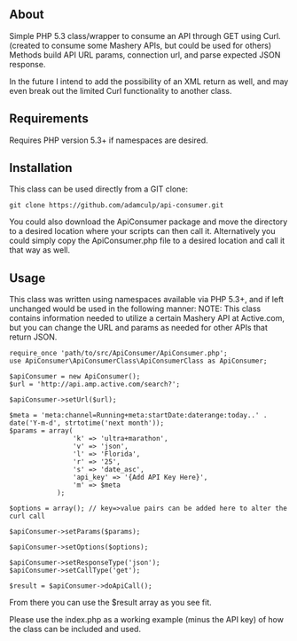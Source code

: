 About
-----

Simple PHP 5.3 class/wrapper to consume an API through GET using Curl. (created to consume some Mashery APIs, but could be used for others) Methods build API URL params, connection url, and parse expected JSON response.

In the future I intend to add the possibility of an XML return as well, and may even break out the limited Curl functionality to another class.

Requirements
------------

Requires PHP version 5.3+ if namespaces are desired.

Installation
------------

This class can be used directly from a GIT clone:

    git clone https://github.com/adamculp/api-consumer.git

You could also download the ApiConsumer package and move the directory to a desired location where your scripts can then call it.  Alternatively you could simply copy the ApiConsumer.php file to a desired location and call it that way as well.

Usage
-----

This class was written using namespaces available via PHP 5.3+, and if left unchanged would be used in the following manner:
NOTE: This class contains information needed to utilize a certain Mashery API at Active.com, but you can change the URL and params as needed for other APIs that return JSON.

    require_once 'path/to/src/ApiConsumer/ApiConsumer.php';
    use ApiConsumer\ApiConsumerClass\ApiConsumerClass as ApiConsumer;
    
    $apiConsumer = new ApiConsumer();
    $url = 'http://api.amp.active.com/search?';
    
    $apiConsumer->setUrl($url);
    
    $meta = 'meta:channel=Running+meta:startDate:daterange:today..' . date('Y-m-d', strtotime('next month'));
    $params = array(
                    'k' => 'ultra+marathon',
                    'v' => 'json',
                    'l' => 'Florida',
                    'r' => '25',
                    's' => 'date_asc',
                    'api_key' => '{Add API Key Here}',
                    'm' => $meta
                );
                
    $options = array(); // key=>value pairs can be added here to alter the curl call
    
    $apiConsumer->setParams($params);
    
    $apiConsumer->setOptions($options);
    
    $apiConsumer->setResponseType('json');
    $apiConsumer->setCallType('get');
    
    $result = $apiConsumer->doApiCall();

From there you can use the $result array as you see fit.

Please use the index.php as a working example (minus the API key) of how the class can be included and used.
